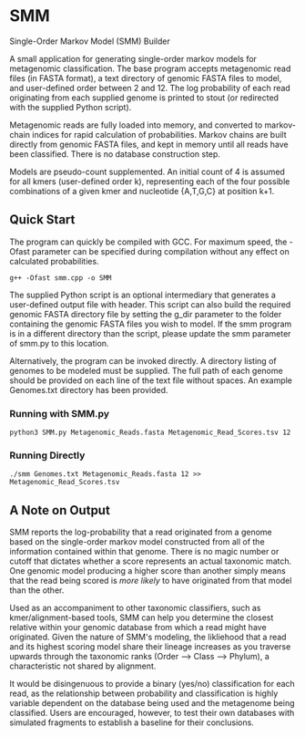 # SMM
Single-Order Markov Model (SMM) Builder

A small application for generating single-order markov models for metagenomic classification.  The base program accepts metagenomic read files (in FASTA format), a text directory of genomic FASTA files to model, and user-defined order between 2 and 12.  The log probability of each read originating from each supplied genome is printed to stout (or redirected with the supplied Python script).  

Metagenomic reads are fully loaded into memory, and converted to markov-chain indices for rapid calculation of probabilities. Markov chains are built directly from genomic FASTA files, and kept in memory until all reads have been classified.  There is no database construction step.

Models are pseudo-count supplemented.  An initial count of 4 is assumed for all kmers (user-defined order k), representing each of the four possible combinations of a given kmer and nucleotide {A,T,G,C} at position k+1.

## Quick Start

The program can quickly be compiled with GCC.  For maximum speed, the -Ofast parameter can be specified during compilation without any effect on calculated probabilities.
```
g++ -Ofast smm.cpp -o SMM
```
The supplied Python script is an optional intermediary that generates a user-defined output file with header.  This script can also build the required genomic FASTA directory file by setting the g_dir parameter to the folder containing the genomic FASTA files you wish to model.  If the smm program is in a different directory than the script, please update the smm parameter of smm.py to this location.

Alternatively, the program can be invoked directly.  A directory listing of genomes to be modeled must be supplied.  The full path of each genome should be provided on each line of the text file without spaces.  An example Genomes.txt directory has been provided.

### Running with SMM.py
```
python3 SMM.py Metagenomic_Reads.fasta Metagenomic_Read_Scores.tsv 12
```
### Running Directly
```
./smm Genomes.txt Metagenomic_Reads.fasta 12 >> Metagenomic_Read_Scores.tsv
```
## A Note on Output

SMM reports the log-probability that a read originated from a genome based on the single-order markov model constructed from all of the information contained within that genome.  There is no magic number or cutoff that dictates whether a score represents an actual taxonomic match.  One genomic model producing a higher score than another simply means that the read being scored is *more likely* to have originated from that model than the other.

Used as an accompaniment to other taxonomic classifiers, such as kmer/alignment-based tools, SMM can help you determine the closest relative within your genomic database from which a read might have originated.  Given the nature of SMM's modeling, the likliehood that a read and its highest scoring model share their lineage increases as you traverse upwards through the taxonomic ranks (Order --> Class --> Phylum), a characteristic not shared by alignment.

It would be disingenuous to provide a binary (yes/no) classification for each read, as the relationship between probability and classification is highly variable dependent on the database being used and the metagenome being classified.  Users are encouraged, however, to test their own databases with simulated fragments to establish a baseline for their conclusions.

